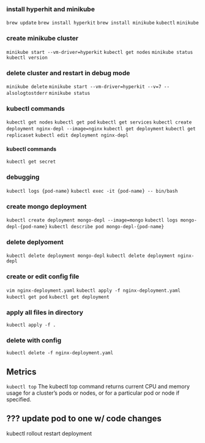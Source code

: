### install hyperhit and minikube
`brew update`
`brew install hyperkit`
`brew install minikube`
`kubectl`
`minikube`

### create minikube cluster
`minikube start --vm-driver=hyperkit`
`kubectl get nodes`
`minikube status`
`kubectl version`

### delete cluster and restart in debug mode
`minikube delete`
`minikube start --vm-driver=hyperkit --v=7 --alsologtostderr`
`minikube status`

### kubectl commands
`kubectl get nodes`
`kubectl get pod`
`kubectl get services`
`kubectl create deployment nginx-depl --image=nginx`
`kubectl get deployment`
`kubectl get replicaset`
`kubectl edit deployment nginx-depl`
#### kubectl commands
`kubectl get secret`


### debugging
`kubectl logs {pod-name}`
`kubectl exec -it {pod-name} -- bin/bash`

### create mongo deployment
`kubectl create deployment mongo-depl --image=mongo`
`kubectl logs mongo-depl-{pod-name}`
`kubectl describe pod mongo-depl-{pod-name}`

### delete deplyoment
`kubectl delete deployment mongo-depl`
`kubectl delete deployment nginx-depl`

### create or edit config file
`vim nginx-deployment.yaml`
`kubectl apply -f nginx-deployment.yaml`
`kubectl get pod`
`kubectl get deployment`

### apply all files in directory
`kubectl apply -f .`

### delete with config
`kubectl delete -f nginx-deployment.yaml`

## Metrics
`kubectl top` The kubectl top command returns current CPU and memory usage for a cluster’s pods or nodes, or for a particular pod or node if specified.


## ??? update pod to one w/ code changes
kubectl rollout restart deployment <depl name>



